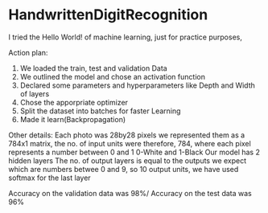 # HandwrittenDigitRecognition
I tried the Hello World! of machine learning, just for practice purposes,

Action plan:
1. We loaded the train, test and validation Data
2. We outlined the model and chose an activation function
3. Declared some parameters and hyperparameters like Depth and Width of layers
4. Chose the apporpriate optimizer
5. Split the dataset into batches for faster Learning
6. Made it learn(Backpropagation)

Other details:
Each photo was 28by28 pixels we represented them as a 784x1 matrix,
the no. of input units were therefore, 784, where each pixel represents a number between 0 and 1
0-White and 1-Black
Our model has 2 hidden layers
The no. of output layers is equal to the outputs we expect which are numbers betwee 0 and 9,
so 10 output units, we have used softmax for the last layer

Accuracy on the validation data was 98%/
Accuracy on the test data was 96%
